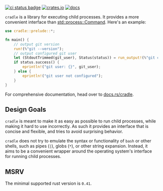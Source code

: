 [![ci status badge](https://github.com/soenkehahn/cradle/actions/workflows/ci.yaml/badge.svg)](https://github.com/soenkehahn/cradle/actions?query=branch%3Amaster)
[![crates.io](https://img.shields.io/crates/v/cradle.svg)](https://crates.io/crates/cradle)
[![docs](https://docs.rs/cradle/badge.svg)](https://docs.rs/cradle)

`cradle` is a library for executing child processes.
It provides a more convenient interface than
[std::process::Command](https://doc.rust-lang.org/std/process/struct.Command.html).
Here's an example:

``` rust
use cradle::prelude::*;

fn main() {
    // output git version
    run!(%"git --version");
    // output configured git user
    let (StdoutTrimmed(git_user), Status(status)) = run_output!(%"git config --get user.name");
    if status.success() {
        eprintln!("git user: {}", git_user);
    } else {
        eprintln!("git user not configured");
    }
}
```

For comprehensive documentation, head over to
[docs.rs/cradle](https://docs.rs/cradle/latest/cradle/).

## Design Goals

`cradle` is meant to make it as easy as possible to run child processes,
while making it hard to use incorrectly.
As such it provides an interface that is concise and flexible,
and tries to avoid surprising behavior.

`cradle` does not try to emulate the syntax or functionality of `bash` or other shells,
such as pipes (`|`), globs (`*`), or other string expansion.
Instead, it aims to be a convenient wrapper around the
operating system's interface for running child processes.

## MSRV
The minimal supported rust version is `0.41`.
